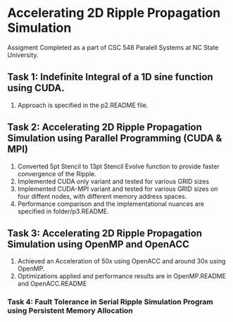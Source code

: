 # Accelerating 2D Ripple Propagation Simulation 
Assigment Completed as a part of CSC 548 Paralell Systems at NC State University.


## Task 1: Indefinite Integral of a 1D sine function using CUDA.
1) Approach is specified in the p2.README file.

## Task 2: Accelerating 2D Ripple Propagation Simulation using Parallel Programming (CUDA & MPI)
1) Converted 5pt Stencil to 13pt Stencil Evolve function to provide faster convergence of the Ripple.
2) Implemented CUDA only variant and tested for various GRID sizes
3) Implemented CUDA-MPI variant and tested for various GRID sizes on four diffent nodes, with different memory address spaces.
4) Performance comparison and the implementational nuances are specified in folder/p3.README.
 
## Task 3: Accelerating 2D Ripple Propagation Simulation using OpenMP and OpenACC
1) Achieved an Acceleration of 50x using OpenACC and around 30x using OpenMP.
2) Optimizations applied and performance results are in OpenMP.README and OpenACC.README

### Task 4: Fault Tolerance in Serial Ripple Simulation Program using Persistent Memory Allocation

